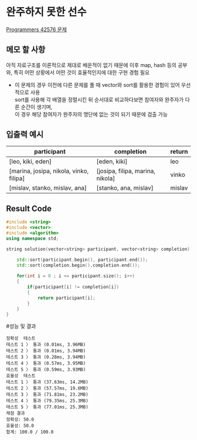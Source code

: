 # 완주하지 못한 선수
[Programmers 42576 문제](https://programmers.co.kr/learn/courses/30/lessons/42576#)  
  
  
## 메모 할 사항
 아직 자료구조를 이론적으로 제대로 배운적이 없기 때문에 이후 map, hash 등의 공부와,
 특히 어떤 상황에서 어떤 것이 효율적인지에 대한 구현 경험 필요  
   
 - 이 문제의 경우 이전에 다른 문제를 풀 때 vector와 sort를 활용한 경험이 있어 우선적으로 사용  
 sort를 사용해 각 배열을 정렬시킨 뒤 순서대로 비교하다보면 참여자와 완주자가 다른 순간이 생기며,  
 이 경우 해당 참여자가 완주자의 명단에 없는 것이 되기 때문에 검출 가능  

## 입출력 예시
participant | completion | return  
---|---|---  
[leo, kiki, eden] | [eden, kiki] | leo  
[marina, josipa, nikola, vinko, filipa] | [josipa, filipa, marina, nikola] | vinko  
[mislav, stanko, mislav, ana] | [stanko, ana, mislav] | mislav  


## Result Code
  
```cpp
#include <string>
#include <vector>
#include <algorithm>
using namespace std;

string solution(vector<string> participant, vector<string> completion) {

    std::sort(participant.begin(), participant.end());
    std::sort(completion.begin(),completion.end());
    
    for(int i = 0 ; i <= participant.size(); i++)
    {
        if(participant[i] != completion[i])
        {
            return participant[i];
        }
    } 
}
```
  
#성능 및 결과
```
정확성  테스트
테스트 1 〉	통과 (0.01ms, 3.96MB)
테스트 2 〉	통과 (0.01ms, 3.94MB)
테스트 3 〉	통과 (0.28ms, 3.94MB)
테스트 4 〉	통과 (0.57ms, 3.95MB)
테스트 5 〉	통과 (0.59ms, 3.93MB)
효율성  테스트
테스트 1 〉	통과 (37.63ms, 14.2MB)
테스트 2 〉	통과 (57.57ms, 19.6MB)
테스트 3 〉	통과 (71.81ms, 23.2MB)
테스트 4 〉	통과 (79.35ms, 25.3MB)
테스트 5 〉	통과 (77.01ms, 25.3MB)
채점 결과
정확성: 50.0
효율성: 50.0
합계: 100.0 / 100.0
```
